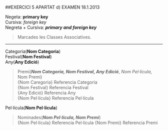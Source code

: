 ##EXERCICI 5 APARTAT d) EXAMEN 18.1.2013  

Negeta: **primary key**  
Cursiva: _foreign key_  
Negreta + Cursiva: **_primary and foreign key_**  

>Marcades les Classes Associatives.  

---

Categoria(**Nom Categoria**)  
Festival(**Nom Festival**)  
Any(**Any Edició**)  

>Premi(**_Nom Categoria, Nom Festival, Any Edició_**, *Nom Pel·lícula*, Nom Premi)  
{Nom Caregoria} Referencia Categoria  
{Nom Festival} Referencia Festival  
{Any Edició} Referencia Any  
{Nom Pel·lícula} Referencia Pel·lícula  

Pel·lícula(**Nom Pel·lícula**)  

>Nominades(**_Nom Pel·lícula, Nom Premi_**)  
{Nom Pel·lícula} Referencia Pel·lícula
{Nom Premi} Referencia Premi
